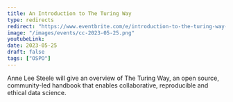 ```yaml
---
title: An Introduction to The Turing Way
type: redirects
redirect: "https://www.eventbrite.com/e/introduction-to-the-turing-way-tickets-634204762517"
image: "/images/events/cc-2023-05-25.png"
youtubeLink: 
date: 2023-05-25
draft: false
tags: ["OSPO"]
---
```

Anne Lee Steele will give an overview of The Turing Way, an open source, community-led handbook that enables collaborative, reproducible and ethical data science.